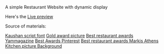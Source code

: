 A simple Restaurant Website with dynamic display

Here's the <a href="https://zidanleo012.github.io/restaurant-page-webpack/">Live preview</a>

Source of materials:

<a href="https://www.fontsquirrel.com/fonts/kaushan-script">Kaushan script font</a>
<a href="https://www.pngitem.com/middle/TTxiJxx_gold-award-best-restaurant-badge-hd-png-download/">Gold award picture</a>
<a href="https://www.yammagazine.com/cast-your-vote-in-the-yam-magazine-best-restaurant-awards-2022-peoples-choice-awards/">Best restaurant awards Yammagazine</a>
<a href="https://www.pinterest.com/pin/833658581009790766/">Best Awards Pinterest</a>
<a href="https://makrisathens.com/en/">Best restaurant awards Markis Athens</a>
<a href="https://www.vecteezy.com/photo/40940607-ai-generated-glass-jars-with-coffee-beans-on-wooden-table-in-modern-kitchen-blurred-background">Kitchen picture Background</a>